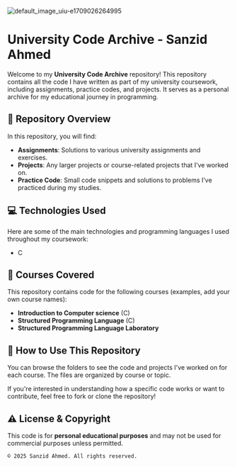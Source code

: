 ![default_image_uiu-e1709026264995](https://github.com/user-attachments/assets/7cf7324a-2f3f-4f3d-ab8d-be87dd3fccaf)

# University Code Archive - Sanzid Ahmed

Welcome to my **University Code Archive** repository! This repository contains all the code I have written as part of my university coursework, including assignments, practice codes, and projects. It serves as a personal archive for my educational journey in programming.

## 📂 Repository Overview

In this repository, you will find:
- **Assignments**: Solutions to various university assignments and exercises.
- **Projects**: Any larger projects or course-related projects that I’ve worked on.
- **Practice Code**: Small code snippets and solutions to problems I’ve practiced during my studies.

## 💻 Technologies Used

Here are some of the main technologies and programming languages I used throughout my coursework:

- C

## 📝 Courses Covered

This repository contains code for the following courses (examples, add your own course names):
- **Introduction to Computer science** (C)
- **Structured Programming Language** (C)
- **Structured Programming Language Laboratory**

## 📌 How to Use This Repository

You can browse the folders to see the code and projects I've worked on for each course. The files are organized by course or topic.

If you're interested in understanding how a specific code works or want to contribute, feel free to fork or clone the repository!

## ⚠️ License & Copyright

This code is for **personal educational purposes** and may not be used for commercial purposes unless permitted. 

```plaintext
© 2025 Sanzid Ahmed. All rights reserved.
